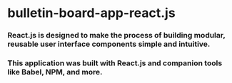 # bulletin-board-app-react.js

### React.js is designed to make the process of building modular, reusable user interface components simple and intuitive. 
### This application was built with React.js and companion tools like Babel, NPM, and more.
